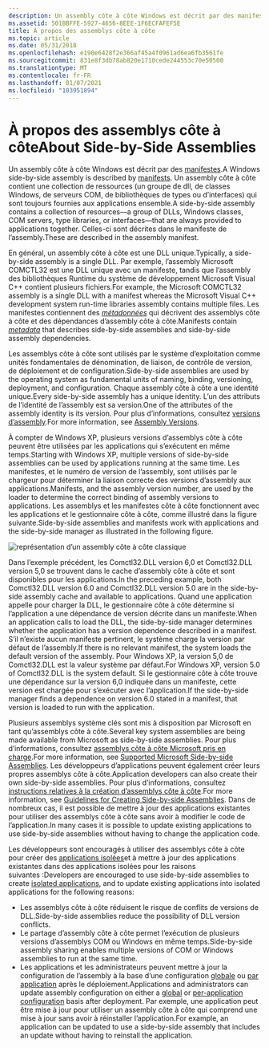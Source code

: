 ```yaml
---
description: Un assembly côte à côte Windows est décrit par des manifestes.
ms.assetid: 501BBFFE-5927-4656-8EEE-1F6ECFAFEF5E
title: À propos des assemblys côte à côte
ms.topic: article
ms.date: 05/31/2018
ms.openlocfilehash: e190e6428f2e366af45a4f0961ad6ea6fb3561fe
ms.sourcegitcommit: 831e8f3db78ab820e1710cede244553c70e50500
ms.translationtype: MT
ms.contentlocale: fr-FR
ms.lasthandoff: 01/07/2021
ms.locfileid: "103951894"
---
```

# <a name="about-side-by-side-assemblies"></a><span data-ttu-id="be089-103">À propos des assemblys côte à côte</span><span class="sxs-lookup"><span data-stu-id="be089-103">About Side-by-Side Assemblies</span></span>

<span data-ttu-id="be089-104">Un assembly côte à côte Windows est décrit par des [manifestes](manifests.md).</span><span class="sxs-lookup"><span data-stu-id="be089-104">A Windows side-by-side assembly is described by [manifests](manifests.md).</span></span> <span data-ttu-id="be089-105">Un assembly côte à côte contient une collection de ressources (un groupe de dll, de classes Windows, de serveurs COM, de bibliothèques de types ou d’interfaces) qui sont toujours fournies aux applications ensemble.</span><span class="sxs-lookup"><span data-stu-id="be089-105">A side-by-side assembly contains a collection of resources—a group of DLLs, Windows classes, COM servers, type libraries, or interfaces—that are always provided to applications together.</span></span> <span data-ttu-id="be089-106">Celles-ci sont décrites dans le manifeste de l’assembly.</span><span class="sxs-lookup"><span data-stu-id="be089-106">These are described in the assembly manifest.</span></span>

<span data-ttu-id="be089-107">En général, un assembly côte à côte est une DLL unique.</span><span class="sxs-lookup"><span data-stu-id="be089-107">Typically, a side-by-side assembly is a single DLL.</span></span> <span data-ttu-id="be089-108">Par exemple, l’assembly Microsoft COMCTL32 est une DLL unique avec un manifeste, tandis que l’assembly des bibliothèques Runtime du système de développement Microsoft Visual C++ contient plusieurs fichiers.</span><span class="sxs-lookup"><span data-stu-id="be089-108">For example, the Microsoft COMCTL32 assembly is a single DLL with a manifest whereas the Microsoft Visual C++ development system run-time libraries assembly contains multiple files.</span></span> <span data-ttu-id="be089-109">Les manifestes contiennent des [*métadonnées*](m-sbscs-gly.md) qui décrivent des assemblys côte à côte et des dépendances d’assembly côte à côte.</span><span class="sxs-lookup"><span data-stu-id="be089-109">Manifests contain [*metadata*](m-sbscs-gly.md) that describes side-by-side assemblies and side-by-side assembly dependencies.</span></span>

<span data-ttu-id="be089-110">Les assemblys côte à côte sont utilisés par le système d’exploitation comme unités fondamentales de dénomination, de liaison, de contrôle de version, de déploiement et de configuration.</span><span class="sxs-lookup"><span data-stu-id="be089-110">Side-by-side assemblies are used by the operating system as fundamental units of naming, binding, versioning, deployment, and configuration.</span></span> <span data-ttu-id="be089-111">Chaque assembly côte à côte a une identité unique.</span><span class="sxs-lookup"><span data-stu-id="be089-111">Every side-by-side assembly has a unique identity.</span></span> <span data-ttu-id="be089-112">L’un des attributs de l’identité de l’assembly est sa version.</span><span class="sxs-lookup"><span data-stu-id="be089-112">One of the attributes of the assembly identity is its version.</span></span> <span data-ttu-id="be089-113">Pour plus d’informations, consultez [versions d’assembly](assembly-versions.md).</span><span class="sxs-lookup"><span data-stu-id="be089-113">For more information, see [Assembly Versions](assembly-versions.md).</span></span>

<span data-ttu-id="be089-114">À compter de Windows XP, plusieurs versions d’assemblys côte à côte peuvent être utilisées par les applications qui s’exécutent en même temps.</span><span class="sxs-lookup"><span data-stu-id="be089-114">Starting with Windows XP, multiple versions of side-by-side assemblies can be used by applications running at the same time.</span></span> <span data-ttu-id="be089-115">Les manifestes, et le numéro de version de l’assembly, sont utilisés par le chargeur pour déterminer la liaison correcte des versions d’assembly aux applications.</span><span class="sxs-lookup"><span data-stu-id="be089-115">Manifests, and the assembly version number, are used by the loader to determine the correct binding of assembly versions to applications.</span></span> <span data-ttu-id="be089-116">Les assemblys et les manifestes côte à côte fonctionnent avec les applications et le gestionnaire côte à côte, comme illustré dans la figure suivante.</span><span class="sxs-lookup"><span data-stu-id="be089-116">Side-by-side assemblies and manifests work with applications and the side-by-side manager as illustrated in the following figure.</span></span>

![représentation d’un assembly côte à côte classique](images/sxsman.png)

<span data-ttu-id="be089-118">Dans l’exemple précédent, les Comctl32.DLL version 6,0 et Comctl32.DLL version 5,0 se trouvent dans le cache d’assembly côte à côte et sont disponibles pour les applications.</span><span class="sxs-lookup"><span data-stu-id="be089-118">In the preceding example, both Comctl32.DLL version 6.0 and Comctl32.DLL version 5.0 are in the side-by-side assembly cache and available to applications.</span></span> <span data-ttu-id="be089-119">Quand une application appelle pour charger la DLL, le gestionnaire côte à côte détermine si l’application a une dépendance de version décrite dans un manifeste.</span><span class="sxs-lookup"><span data-stu-id="be089-119">When an application calls to load the DLL, the side-by-side manager determines whether the application has a version dependence described in a manifest.</span></span> <span data-ttu-id="be089-120">S’il n’existe aucun manifeste pertinent, le système charge la version par défaut de l’assembly.</span><span class="sxs-lookup"><span data-stu-id="be089-120">If there is no relevant manifest, the system loads the default version of the assembly.</span></span> <span data-ttu-id="be089-121">Pour Windows XP, la version 5,0 de Comctl32.DLL est la valeur système par défaut.</span><span class="sxs-lookup"><span data-stu-id="be089-121">For Windows XP, version 5.0 of Comctl32.DLL is the system default.</span></span> <span data-ttu-id="be089-122">Si le gestionnaire côte à côte trouve une dépendance sur la version 6,0 indiquée dans un manifeste, cette version est chargée pour s’exécuter avec l’application.</span><span class="sxs-lookup"><span data-stu-id="be089-122">If the side-by-side manager finds a dependence on version 6.0 stated in a manifest, that version is loaded to run with the application.</span></span>

<span data-ttu-id="be089-123">Plusieurs assemblys système clés sont mis à disposition par Microsoft en tant qu’assemblys côte à côte.</span><span class="sxs-lookup"><span data-stu-id="be089-123">Several key system assemblies are being made available from Microsoft as side-by-side assemblies.</span></span> <span data-ttu-id="be089-124">Pour plus d’informations, consultez [assemblys côte à côte Microsoft pris en charge](supported-microsoft-side-by-side-assemblies.md).</span><span class="sxs-lookup"><span data-stu-id="be089-124">For more information, see [Supported Microsoft Side-by-side Assemblies](supported-microsoft-side-by-side-assemblies.md).</span></span> <span data-ttu-id="be089-125">Les développeurs d’applications peuvent également créer leurs propres assemblys côte à côte.</span><span class="sxs-lookup"><span data-stu-id="be089-125">Application developers can also create their own side-by-side assemblies.</span></span> <span data-ttu-id="be089-126">Pour plus d’informations, consultez [instructions relatives à la création d’assemblys côte à côte](guidelines-for-creating-side-by-side-assemblies.md).</span><span class="sxs-lookup"><span data-stu-id="be089-126">For more information, see [Guidelines for Creating Side-by-side Assemblies](guidelines-for-creating-side-by-side-assemblies.md).</span></span> <span data-ttu-id="be089-127">Dans de nombreux cas, il est possible de mettre à jour des applications existantes pour utiliser des assemblys côte à côte sans avoir à modifier le code de l’application.</span><span class="sxs-lookup"><span data-stu-id="be089-127">In many cases it is possible to update existing applications to use side-by-side assemblies without having to change the application code.</span></span>

<span data-ttu-id="be089-128">Les développeurs sont encouragés à utiliser des assemblys côte à côte pour créer des [applications isolées](isolated-applications.md)et à mettre à jour des applications existantes dans des applications isolées pour les raisons suivantes :</span><span class="sxs-lookup"><span data-stu-id="be089-128">Developers are encouraged to use side-by-side assemblies to create [isolated applications](isolated-applications.md), and to update existing applications into isolated applications for the following reasons:</span></span>

-   <span data-ttu-id="be089-129">Les assemblys côte à côte réduisent le risque de conflits de versions de DLL.</span><span class="sxs-lookup"><span data-stu-id="be089-129">Side-by-side assemblies reduce the possibility of DLL version conflicts.</span></span>
-   <span data-ttu-id="be089-130">Le partage d’assembly côte à côte permet l’exécution de plusieurs versions d’assemblys COM ou Windows en même temps.</span><span class="sxs-lookup"><span data-stu-id="be089-130">Side-by-side assembly sharing enables multiple versions of COM or Windows assemblies to run at the same time.</span></span>
-   <span data-ttu-id="be089-131">Les applications et les administrateurs peuvent mettre à jour la configuration de l’assembly à la base d’une configuration [globale](publisher-configuration.md) ou [par application](per-application-configuration.md) après le déploiement.</span><span class="sxs-lookup"><span data-stu-id="be089-131">Applications and administrators can update assembly configuration on either a [global](publisher-configuration.md) or [per-application configuration](per-application-configuration.md) basis after deployment.</span></span> <span data-ttu-id="be089-132">Par exemple, une application peut être mise à jour pour utiliser un assembly côte à côte qui comprend une mise à jour sans avoir à réinstaller l’application.</span><span class="sxs-lookup"><span data-stu-id="be089-132">For example, an application can be updated to use a side-by-side assembly that includes an update without having to reinstall the application.</span></span>

 

 



